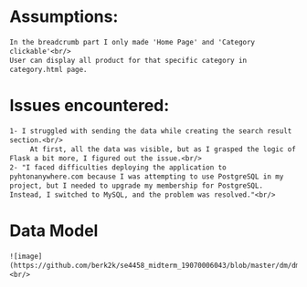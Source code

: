     
 # Assumptions:
    In the breadcrumb part I only made 'Home Page' and 'Category clickable'<br/>
    User can display all product for that specific category in category.html page.

 # Issues encountered:
    1- I struggled with sending the data while creating the search result section.<br/>
         At first, all the data was visible, but as I grasped the logic of Flask a bit more, I figured out the issue.<br/>
    2- "I faced difficulties deploying the application to pyhtonanywhere.com because I was attempting to use PostgreSQL in my project, but I needed to upgrade my membership for PostgreSQL. Instead, I switched to MySQL, and the problem was resolved."<br/>
    
# Data Model

    ![image](https://github.com/berk2k/se4458_midterm_19070006043/blob/master/dm/dm.JPG)<br/>


